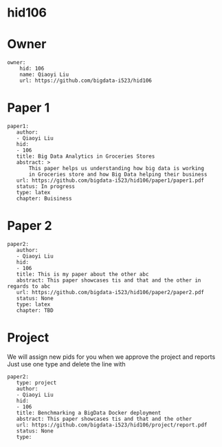 # hid106

# Owner

```
owner:
    hid: 106
    name: Qiaoyi Liu
    url: https://github.com/bigdata-i523/hid106
```

# Paper 1

```
paper1:
   author:
   - Qiaoyi Liu
   hid:
   - 106
   title: Big Data Analytics in Groceries Stores
   abstract: >
       This paper helps us understanding how big data is working 
       in Groceries store and how Big Data helping their business
   url: https://github.com/bigdata-i523/hid106/paper1/paper1.pdf
   status: In progress
   type: latex
   chapter: Buisiness
```
   
# Paper 2

```
paper2:
   author: 
   - Qiaoyi Liu
   hid:
   - 106
   title: This is my paper about the other abc
   abstract: This paper showcases tis and that and the other in regards to abc
   url: https://github.com/bigdata-i523/hid106/paper2/paper2.pdf
   status: None
   type: latex
   chapter: TBD
```

# Project 

We will assign new pids for you when we approve the project and reports   
Just use one type and delete the line with 

```
paper2:
   type: project
   author: 
   - Qiaoyi Liu
   hid:
   - 106
   title: Benchmarking a BigData Docker deployment
   abstract: This paper showcases tis and that and the other 
   url: https://github.com/bigdata-i523/hid106/project/report.pdf
   status: None
   type:
```
   

